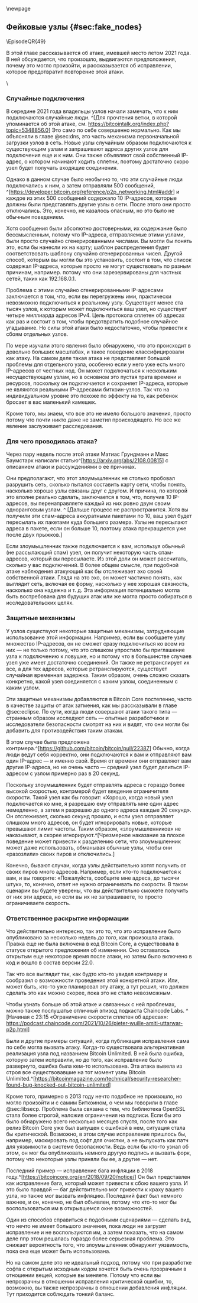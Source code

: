 \newpage
## Фейковые узлы {#sec:fake_nodes}

\EpisodeQR{49}

В этой главе рассказывается об атаке, имевшей место летом 2021 года. В ней обсуждается, что произошло, выдвигаются предположения, почему это могло произойти, и рассказывается об исправлении, которое предотвратит повторение этой атаки.

<!-- Blank line to move the next section header below the QR code -->
\

### Случайные подключения

В середине 2021 года владельцы узлов начали замечать, что к ним подключаются случайные люди. ^[Для прочтения ветки, в которой упоминается об этой атаке, см. <https://bitcointalk.org/index.php?topic=5348856.0>] Это само по себе совершенно нормально. Как мы объясняли в главе @sec:dns, это часть механизма первоначальной загрузки узлов в сеть. Новые узлы случайным образом подключаются к существующим узлам и запрашивают адреса других узлов для подключения еще и к ним. Они также объявляют свой собственный IP-адрес, о котором начинают ходить сплетни, поэтому достаточно скоро узел будет получать входящие соединения.

Однако в данном случае было необычно то, что эти случайные люди подключались к ним, а затем отправляли 500 сообщений, ^[<https://developer.bitcoin.org/reference/p2p_networking.html#addr>] и каждое из этих 500 сообщений содержало 10 IP-адресов, которые должны были представлять другие узлы в сети. После этого они просто отключались. Это, конечно, не казалось опасным, но это было не обычным поведением.

Хотя сообщения были абсолютно достоверными, их содержание было бессмысленным, потому что IP-адреса, отправляемые этими узлами, были просто случайно сгенерированными числами. Вы могли бы понять это, если бы нанесли их на карту; шаблон распределения будет соответствовать шаблону случайно сгенерированных чисел. Другой способ, которым вы могли бы это установить, состоит в том, что список содержал IP-адреса, которые просто не могут существовать по разным причинам, например. потому что они зарезервированы для частных сетей, таких как 192.168.0.1.

Проблема с этими случайно сгенерированными IP-адресами заключается в том, что, если вы перегружены ими, практически невозможно подключиться к реальному узлу. Существует менее ста тысяч узлов, к которым может подключиться ваш узел, но существует четыре миллиарда адресов IPv4. Цель протокола сплетен об адресах как раз и состоит в том, чтобы предотвратить подобное случайное угадывание. Но силы этой атаки было недостаточно, чтобы привести к сбоям отдельных узлов.

По мере изучали этого явления было обнаружено, что это происходит в довольно больших масштабах, и такое поведение классифицировали как атаку. На самом деле такая атака не представляет большой проблемы для отдельного узла, особенно если у него уже есть много IP-адресов от честных нод. Он может подключаться к нескольким несуществующим узлам, но в основном это пустая трата времени и ресурсов, поскольку он подключается и сохраняет IP-адреса, которые не являются реальными IP-адресами биткоин-узлов. Так что на индивидуальном уровне это похоже по эффекту на то, как ребенок бросает в вас маленький камешек.

Кроме того, мы знаем, что все это не имело большого значения, просто потому что почти никто даже не заметил происходящего. Но все же явление заслуживает расследования.

### Для чего проводилась атака?

Через пару недель после этой атаки Матиас Грундманн и Макс Баумстарк написали статью^[<https://arxiv.org/abs/2108.00815>] с описанием атаки и рассуждениями о ее причинах.

Они предполагают, что этот злоумышленник не столько пробовал разрушить сеть, сколько пытался составить карту сети, чтобы понять, насколько хорошо узлы связаны друг с другом. И причина, по которой это вполне реально сделать, заключается в том, что, получив 10 IP-адресов, вы перенаправляете каждый из них ровно двум своим одноранговым узлам. ^ [Дальше процесс не распространится. Хотя вы получили эти спам-адреса аккуратными пакетами по 10, ваш узел будет пересылать их пакетами куда большего размера. Узлы не пересылают адреса в пакете, если он больше 10, поэтому атака прекращается уже после двух прыжков.]

Если злоумышленник также подключается к вам, используя обычный (не рассылающий спам) узел, он получит некоторую часть спам-адресов, который вы пересылаете. Из этой доли он может рассчитать, сколько у вас подключений. В более общем смысле, при подобной атаке наблюдения атакующий как бы отслеживает эхо своей собственной атаки. Глядя на это эхо, он может частично понять, как выглядит сеть, включая ее форму, насколько у нее хорошая связность, насколько она надежна и т. д. Эта информация потенциально могла быть востребована для будущих атак или же могла просто собираться в исследовательских целях.

### Защитные механизмы

У узлов существуют некоторые защитные механизмы, затрудняющие использование этой информации. Например, если вы сообщаете узлу множество IP-адресов, он не сможет сразу подключиться ко всем из них — не только потому, что это слишком упростило бы приглашение узла к подключению к ловушке, но и потому что в большинстве случаев узел уже имеет достаточно соединений. Он также не ретранслирует их все, а для тех адресов, которые ретранслируются, существует случайная временная задержка. Таким образом, очень сложно сказать конкретно, какой узел соединяется с каким узлом, соединенным с каким узлом.

Эти защитные механизмы добавляются в Bitcoin Core постепенно, часто в качестве защиты от атак затмения, как мы рассказывали в главе @sec:eclipse. По сути, когда люди совершают атаки такого типа — странным образом исследуют сеть — опытные разработчики и исследователи безопасности смотрят на них и видят, что они могли бы добавить для противодействия таким атакам.

В этом случае была предложена контрмера.^[<https://github.com/bitcoin/bitcoin/pull/22387>] Обычно, когда люди ведут себя корректно, они подключаются к вам и отправляют вам один IP-адрес — и именно свой. Время от времени они отправляют вам другие IP-адреса, но не очень часто — средний узел будет делиться IP-адресом с узлом примерно раз в 20 секунд.

Поскольку злоумышленник будет отправлять адреса с гораздо более высокой скоростью, контрмерой будет введение ограничителя скорости. Такой узел как бы говорит: «Хорошо, когда новый узел подключается ко мне, я разрешаю ему отправлять мне один адрес немедленно, а затем я разрешаю до одного адреса каждые 20 секунд». Он отслеживает, сколько секунд прошло, и если узел отправляет слишком много адресов, он будет игнорировать новые, которые превышают лимит частоты. Таким образом, «злоумышленников» не наказывают, а скорее игнорируют.^[Чрезмерное наказание за плохое поведение может привести к разделению сети, что злоумышленник может даже использовать, обманывая обычные узлы, чтобы они «разозлили» своих пиров и отключились.]

Конечно, бывают случаи, когда узлы действительно хотят получить от своих пиров много адресов. Например, если кто-то подключается к вам, и вы говорите: «Пожалуйста, сообщите мне адреса, до тысячи штук», то, конечно, ответ не нужно ограничивать по скорости. В таком сценарии вы будете уверены, что вы действительно сможете получить от них эти адреса, но если вы их не запрашиваете, то просто ограничиваете скорость.

### Ответственное раскрытие информации

Что действительно интересно, так это то, что это исправление было опубликовано за несколько недель _до того_, как произошла атака. Правка еще не была включена в код Bitcoin Core, а существовала в статусе открытого предложения об изменении. Оно оставалось открытым еще некоторое время после атаки, но затем было включено в код и вошло в состав версии 22.0.

Так что все выглядит так, как будто кто-то увидел контрмеру и сообразил о возможности проведения этой конкретной атаки. Или, может быть, кто-то уже планировал эту атаку, а тут решил, что должен сделать это как можно скорее, пока это не стало невозможным.

Чтобы узнать больше об этой атаке и связанных с ней проблемах, можно также послушатье отличный эпизод подкаста Chaincode Labs. ^ [Начиная с 23:15 «Ограничение скорости сплетен об адресах»: <https://podcast.chaincode.com/2021/10/26/pieter-wuille-amiti-uttarwar-p2p.html>]

Были и другие примеры ситуаций, когда публикация исправления сама по себе могла вызвать атаку. Когда-то существовала альтернативная реализация узла под названием Bitcoin Unlimited. В ней была ошибка, которую затем исправили, но до того, как исправление было развернуто, ошибка была кем-то использована. Эта атака вывела из строя все существовавшие на тот момент узлы Bitcoin Unlimited.^[<https://bitcoinmagazine.com/technical/security-researcher-found-bug-knocked-out-bitcoin-unlimited>]

Кроме того, примерно в 2013 году нечто подобное не произошло, но могло произойти и с самим Биткоином, о чем мы говорили в главе @sec:libsecp. Проблема была связана с тем, что библиотека OpenSSL стала более строгой, наложив ограничения на подписи. Если бы это было обнаружено всего несколько месяцев спустя, после того как релиз Bitcoin Core уже был выпущен с ошибкой в нем, ситуация стала бы критической. Возможно, в этом случае исправление пришлось бы, например, маскировать под софт для очистки, а не выпускать как патч для уязвимости в системе безопасности. Ведь если бы кто-то узнал об этом, он мог бы опубликовать немного другую подпись и вызвать форк, потому что некоторые узлы приняли бы ее, а другие — нет.

Последний пример — исправление бага инфляции в 2018 году.^[<https://bitcoincore.org/en/2018/09/20/notice/>] Он был представлен как исправление бага, который может привести к сбою вашего узла. И это было правдой — баг действительно мог привести к краху вашего узла, но также мог вызвать инфляцию. Последний факт был немного важнее, и он, конечно, не был объявлен, потому что кто-то мог бы воспользоваться им в открывшемся окне возможностей.

Один из способов справиться с подобными сценариями — сделать вид, что нечто не имеет большого значения, пока люди не загрузят исправление и не воспользуются им, а затем показать, что на самом деле ппр этом решалась гораздо более серьезная проблема. Это снижает вероятность того, что злоумышленник обнаружит уязвимость, пока она еще может быть использована.

Но на самом деле это не идеальный подход, потому что при разработке софта с открытым исходным кодом хочется быть очень прозрачным в отношении вещей, которые вы меняете. Потому что если вы непрозрачны в отношении исправления критической ошибки, то, возможно, вы также непрозрачны в отношении добавления инфляции. Тут приходится соблюдать тонкий баланс.
